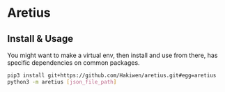 # Aretius

## Install & Usage

You might want to make a virtual env, then install and use from there, has specific dependencies on common packages.

```bash
pip3 install git+https://github.com/Hakiwen/aretius.git#egg=aretius
python3 -m aretius [json_file_path]
```
